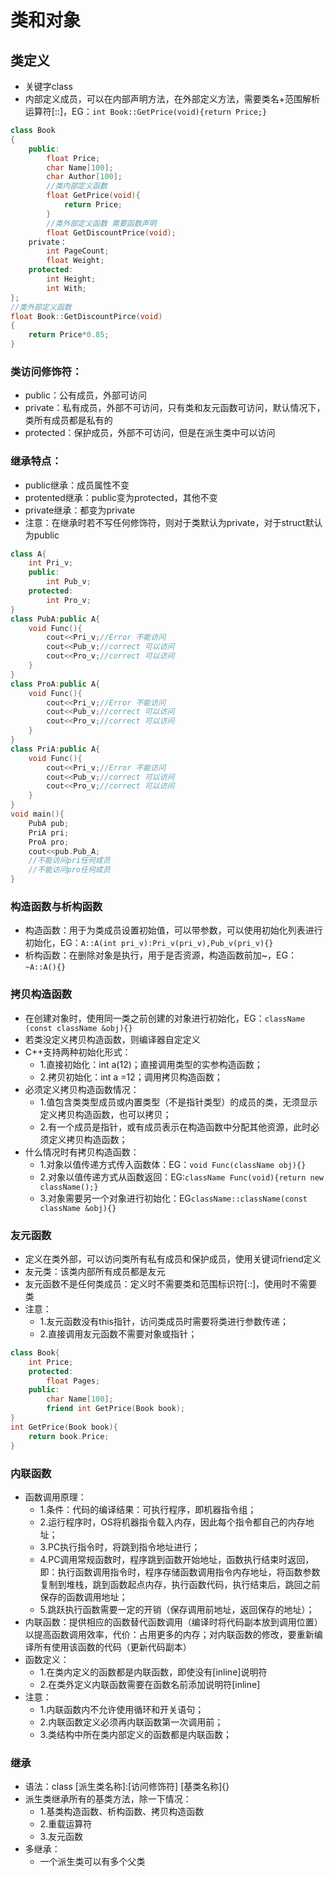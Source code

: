 # 类和对象

## 类定义

- 关键字class
- 内部定义成员，可以在内部声明方法，在外部定义方法，需要类名+范围解析运算符[::]，EG：`int Book::GetPrice(void){return Price;}`

```C++
class Book
{
    public:
        float Price;
        char Name[100];
        char Author[100];
        //类内部定义函数
        float GetPrice(void){
            return Price;
        }
        //类外部定义函数 需要函数声明
        float GetDiscountPrice(void);
    private：
        int PageCount;
        float Weight;
    protected:
        int Height;
        int With;
};
//类外部定义函数
float Book::GetDiscountPirce(void)
{
    return Price*0.85;
}
```

### 类访问修饰符：
  
- public：公有成员，外部可访问
- private：私有成员，外部不可访问，只有类和友元函数可访问，默认情况下，类所有成员都是私有的
- protected：保护成员，外部不可访问，但是在派生类中可以访问

### 继承特点：

- public继承：成员属性不变
- protented继承：public变为protected，其他不变
- private继承：都变为private
- 注意：在继承时若不写任何修饰符，则对于类默认为private，对于struct默认为public

```C++
class A{
    int Pri_v;
    public:
        int Pub_v;
    protected:
        int Pro_v;
}
class PubA:public A{
    void Func(){
        cout<<Pri_v;//Error 不能访问
        cout<<Pub_v;//correct 可以访问
        cout<<Pro_v;//correct 可以访问
    }
}
class ProA:public A{
    void Func(){
        cout<<Pri_v;//Error 不能访问
        cout<<Pub_v;//correct 可以访问
        cout<<Pro_v;//correct 可以访问
    }
}
class PriA:public A{
    void Func(){
        cout<<Pri_v;//Error 不能访问
        cout<<Pub_v;//correct 可以访问
        cout<<Pro_v;//correct 可以访问
    }
}
void main(){
    PubA pub;
    PriA pri;
    ProA pro;
    cout<<pub.Pub_A;
    //不能访问pri任何成员
    //不能访问pro任何成员
}
```

### 构造函数与析构函数

- 构造函数：用于为类成员设置初始值，可以带参数，可以使用初始化列表进行初始化，EG：`A::A(int pri_v):Pri_v(pri_v),Pub_v(pri_v){}`
- 析构函数：在删除对象是执行，用于是否资源，构造函数前加~，EG：`~A::A(){}`

### 拷贝构造函数

- 在创建对象时，使用同一类之前创建的对象进行初始化，EG：`className (const className &obj){}`
- 若类没定义拷贝构造函数，则编译器自定定义
- C++支持两种初始化形式：
  - 1.直接初始化：int a(12)；直接调用类型的实参构造函数；
  - 2.拷贝初始化：int a =12；调用拷贝构造函数；
- 必须定义拷贝构造函数情况：
  - 1.值包含类类型成员或内置类型（不是指针类型）的成员的类，无须显示定义拷贝构造函数，也可以拷贝；
  - 2.有一个成员是指针，或有成员表示在构造函数中分配其他资源，此时必须定义拷贝构造函数；
- 什么情况时有拷贝构造函数：
  - 1.对象以值传递方式传入函数体：EG：`void Func(className obj){}`
  - 2.对象以值传递方式从函数返回：EG:`className Func(void){return new className();}`
  - 3.对象需要另一个对象进行初始化：EG`className::className(const className &obj){}`

### 友元函数

- 定义在类外部，可以访问类所有私有成员和保护成员，使用关键词friend定义
- 友元类：该类内部所有成员都是友元
- 友元函数不是任何类成员：定义时不需要类和范围标识符[::]，使用时不需要类
- 注意：
  - 1.友元函数没有this指针，访问类成员时需要将类进行参数传递；
  - 2.直接调用友元函数不需要对象或指针；

```C++
class Book{
    int Price;
    protected:
        float Pages;
    public:
        char Name[100];
        friend int GetPrice(Book book);
}
int GetPrice(Book book){
    return book.Price;
}
```

### 内联函数

- 函数调用原理：
  - 1.条件：代码的编译结果：可执行程序，即机器指令组；
  - 2.运行程序时，OS将机器指令载入内存，因此每个指令都自己的内存地址；
  - 3.PC执行指令时，将跳到指令地址进行；
  - 4.PC调用常规函数时，程序跳到函数开始地址，函数执行结束时返回，即：执行函数调用指令时，程序存储函数调用指令内存地址，将函数参数复制到堆栈，跳到函数起点内存，执行函数代码，执行结束后，跳回之前保存的函数调用地址；
  - 5.跳跃执行函数需要一定的开销（保存调用前地址，返回保存的地址）；
- 内联函数：提供相应的函数替代函数调用（编译时将代码副本放到调用位置）以提高函数调用效率，代价：占用更多的内存；对内联函数的修改，要重新编译所有使用该函数的代码（更新代码副本）
- 函数定义：
  - 1.在类内定义的函数都是内联函数，即使没有[inline]说明符
  - 2.在类外定义内联函数需要在函数名前添加说明符[inline]
- 注意：
  - 1.内联函数内不允许使用循环和开关语句；
  - 2.内联函数定义必须再内联函数第一次调用前；
  - 3.类结构中所在类内部定义的函数都是内联函数；

### 继承

- 语法：class [派生类名称]:[访问修饰符] [基类名称]{}
- 派生类继承所有的基类方法，除一下情况：
  - 1.基类构造函数、析构函数、拷贝构造函数
  - 2.重载运算符
  - 3.友元函数
- 多继承：
  - 一个派生类可以有多个父类